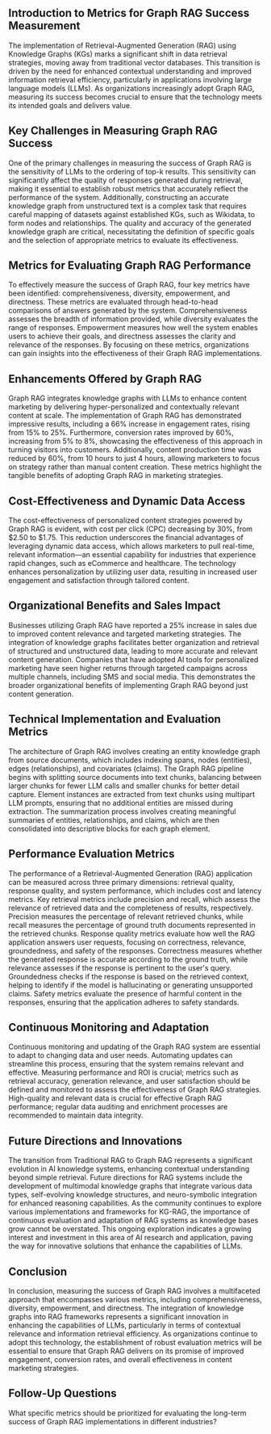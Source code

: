 ## Introduction to Metrics for Graph RAG Success Measurement
The implementation of Retrieval-Augmented Generation (RAG) using Knowledge Graphs (KGs) marks a significant shift in data retrieval strategies, moving away from traditional vector databases. This transition is driven by the need for enhanced contextual understanding and improved information retrieval efficiency, particularly in applications involving large language models (LLMs). As organizations increasingly adopt Graph RAG, measuring its success becomes crucial to ensure that the technology meets its intended goals and delivers value.

## Key Challenges in Measuring Graph RAG Success
One of the primary challenges in measuring the success of Graph RAG is the sensitivity of LLMs to the ordering of top-k results. This sensitivity can significantly affect the quality of responses generated during retrieval, making it essential to establish robust metrics that accurately reflect the performance of the system. Additionally, constructing an accurate knowledge graph from unstructured text is a complex task that requires careful mapping of datasets against established KGs, such as Wikidata, to form nodes and relationships. The quality and accuracy of the generated knowledge graph are critical, necessitating the definition of specific goals and the selection of appropriate metrics to evaluate its effectiveness.

## Metrics for Evaluating Graph RAG Performance
To effectively measure the success of Graph RAG, four key metrics have been identified: comprehensiveness, diversity, empowerment, and directness. These metrics are evaluated through head-to-head comparisons of answers generated by the system. Comprehensiveness assesses the breadth of information provided, while diversity evaluates the range of responses. Empowerment measures how well the system enables users to achieve their goals, and directness assesses the clarity and relevance of the responses. By focusing on these metrics, organizations can gain insights into the effectiveness of their Graph RAG implementations.

## Enhancements Offered by Graph RAG
Graph RAG integrates knowledge graphs with LLMs to enhance content marketing by delivering hyper-personalized and contextually relevant content at scale. The implementation of Graph RAG has demonstrated impressive results, including a 66% increase in engagement rates, rising from 15% to 25%. Furthermore, conversion rates improved by 60%, increasing from 5% to 8%, showcasing the effectiveness of this approach in turning visitors into customers. Additionally, content production time was reduced by 60%, from 10 hours to just 4 hours, allowing marketers to focus on strategy rather than manual content creation. These metrics highlight the tangible benefits of adopting Graph RAG in marketing strategies.

## Cost-Effectiveness and Dynamic Data Access
The cost-effectiveness of personalized content strategies powered by Graph RAG is evident, with cost per click (CPC) decreasing by 30%, from $2.50 to $1.75. This reduction underscores the financial advantages of leveraging dynamic data access, which allows marketers to pull real-time, relevant information—an essential capability for industries that experience rapid changes, such as eCommerce and healthcare. The technology enhances personalization by utilizing user data, resulting in increased user engagement and satisfaction through tailored content.

## Organizational Benefits and Sales Impact
Businesses utilizing Graph RAG have reported a 25% increase in sales due to improved content relevance and targeted marketing strategies. The integration of knowledge graphs facilitates better organization and retrieval of structured and unstructured data, leading to more accurate and relevant content generation. Companies that have adopted AI tools for personalized marketing have seen higher returns through targeted campaigns across multiple channels, including SMS and social media. This demonstrates the broader organizational benefits of implementing Graph RAG beyond just content generation.

## Technical Implementation and Evaluation Metrics
The architecture of Graph RAG involves creating an entity knowledge graph from source documents, which includes indexing spans, nodes (entities), edges (relationships), and covariates (claims). The Graph RAG pipeline begins with splitting source documents into text chunks, balancing between larger chunks for fewer LLM calls and smaller chunks for better detail capture. Element instances are extracted from text chunks using multipart LLM prompts, ensuring that no additional entities are missed during extraction. The summarization process involves creating meaningful summaries of entities, relationships, and claims, which are then consolidated into descriptive blocks for each graph element.

## Performance Evaluation Metrics
The performance of a Retrieval-Augmented Generation (RAG) application can be measured across three primary dimensions: retrieval quality, response quality, and system performance, which includes cost and latency metrics. Key retrieval metrics include precision and recall, which assess the relevance of retrieved data and the completeness of results, respectively. Precision measures the percentage of relevant retrieved chunks, while recall measures the percentage of ground truth documents represented in the retrieved chunks. Response quality metrics evaluate how well the RAG application answers user requests, focusing on correctness, relevance, groundedness, and safety of the responses. Correctness measures whether the generated response is accurate according to the ground truth, while relevance assesses if the response is pertinent to the user's query. Groundedness checks if the response is based on the retrieved context, helping to identify if the model is hallucinating or generating unsupported claims. Safety metrics evaluate the presence of harmful content in the responses, ensuring that the application adheres to safety standards.

## Continuous Monitoring and Adaptation
Continuous monitoring and updating of the Graph RAG system are essential to adapt to changing data and user needs. Automating updates can streamline this process, ensuring that the system remains relevant and effective. Measuring performance and ROI is crucial; metrics such as retrieval accuracy, generation relevance, and user satisfaction should be defined and monitored to assess the effectiveness of Graph RAG strategies. High-quality and relevant data is crucial for effective Graph RAG performance; regular data auditing and enrichment processes are recommended to maintain data integrity.

## Future Directions and Innovations
The transition from Traditional RAG to Graph RAG represents a significant evolution in AI knowledge systems, enhancing contextual understanding beyond simple retrieval. Future directions for RAG systems include the development of multimodal knowledge graphs that integrate various data types, self-evolving knowledge structures, and neuro-symbolic integration for enhanced reasoning capabilities. As the community continues to explore various implementations and frameworks for KG-RAG, the importance of continuous evaluation and adaptation of RAG systems as knowledge bases grow cannot be overstated. This ongoing exploration indicates a growing interest and investment in this area of AI research and application, paving the way for innovative solutions that enhance the capabilities of LLMs.

## Conclusion
In conclusion, measuring the success of Graph RAG involves a multifaceted approach that encompasses various metrics, including comprehensiveness, diversity, empowerment, and directness. The integration of knowledge graphs into RAG frameworks represents a significant innovation in enhancing the capabilities of LLMs, particularly in terms of contextual relevance and information retrieval efficiency. As organizations continue to adopt this technology, the establishment of robust evaluation metrics will be essential to ensure that Graph RAG delivers on its promise of improved engagement, conversion rates, and overall effectiveness in content marketing strategies.

## Follow-Up Questions
What specific metrics should be prioritized for evaluating the long-term success of Graph RAG implementations in different industries?